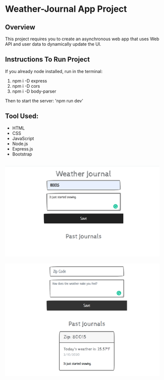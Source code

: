 # Weather-Journal App Project

## Overview
This project requires you to create an asynchronous web app that uses Web API and user data to dynamically update the UI.

## Instructions To Run Project
If you already node installed, run in the terminal:
1) npm i -D express
2) npm i -D cors
3) npm i -D body-parser

Then to start the server: 'npm run dev'


## Tool Used:
* HTML
* CSS
* JavaScript
* Node.js
* Express.js
* Bootstrap

![Picture of application](img/weather.png)
---------------------------------------------------
![Picture of application](img/weather2.png)
